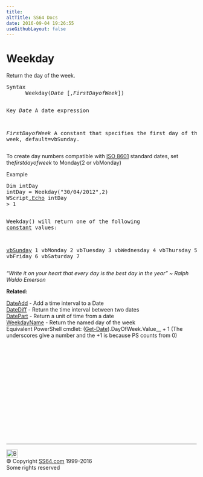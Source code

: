 ```yaml
---
title:
altTitle: SS64 Docs
date: 2016-09-04 19:26:55
useGithubLayout: false
---
```

<!-- #BeginLibraryItem "/Library/head_vb.lbi" --><!-- #EndLibraryItem --><h1>Weekday</h1> 
<p>Return the day of the week.</p>
<pre>Syntax 
      Weekday(<i>Date </i>[,<i>FirstDayofWeek</i>])

Key
   <i>Date</i>             A date expression

   <i>FirstDayofWeek</i>   A constant that specifies
                    the first day of the week, default=vbSunday.
</pre>
<p>  To create day numbers compatible with <a href="../dates.html">ISO 8601</a> standard dates, set the<i>firstdayofweek</i> to Monday(2 or <span class="code">vbMonday</span>)</p>
<p>Example</p>
<pre>Dim intDay
intDay = Weekday(<span class="code">"30/04/2012",2</span>)
WScript<a href="echo.html">.Echo</a> intDay<br>&gt; 1

Weekday() will return one of the following <a href="syntax-constants.html">constant</a> values:

<u>vbSunday</u>    1
vbMonday    2
vbTuesday   3
vbWednesday 4
vbThursday  5
vbFriday    6
vbSaturday  7</pre>
<p class="quote"><i>“Write it on your heart that every day is the best day in the year” ~ Ralph Waldo Emerson</i></p>
<p><b>Related:</b></p>
<p><a href="dateadd.html">DateAdd</a> - Add a time interval to a Date<a href="datediff.html"><br>
DateDiff</a> - Return the time interval between two dates <a href="datepart.html"><br>
DatePart</a> - Return a unit of time from a date<br>
<a href="weekdayname.html">WeekdayName</a> - Return the named day of the week<br>
Equivalent PowerShell cmdlet: <span class="code">(<a href="../ps/get-date.html">Get-Date</a>).DayOfWeek.Value__ + 1</span> (The underscores give a number and the +1 is because PS counts from 0) </p><!-- #BeginLibraryItem "/Library/foot_vb.lbi" --><p>
<!-- VB300 -->
<ins class="adsbygoogle" style="display:inline-block;width:300px;height:250px" data-ad-client="ca-pub-6140977852749469" data-ad-slot="1683739502"></ins>
<script>
(adsbygoogle = window.adsbygoogle || []).push({});
</script></p>
<hr>
<div id="bl" class="footer"><a href="weekday.html#"><img src="../images/top.png" width="30" height="22" alt="Back to the Top"></a></div>
<div id="br" class="footer, tagline">© Copyright <a href="../index.html">SS64.com</a> 1999-2016<br>
Some rights reserved</div><!-- #EndLibraryItem -->

